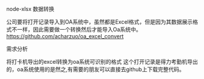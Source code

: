 node-xlsx 数据转换

公司要将打开记录导入到OA系统中，虽然都是Excel格式，但是因为其数据展示格式不一样，因此需要做一个转换然后才能导入Oa系统中。
https://github.com/acharzuo/oa_excel_convert

需求分析

将打卡机导出的excel转换为oa系统可识别的格式
这个打开记录是得力考勤机导出的，oa系统使用的是然之,有需要的朋友可以直接去github上下载完整代码。

